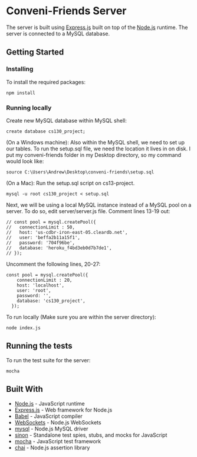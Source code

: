 # Conveni-Friends Server

The server is built using [Express.js](http://expressjs.com/) built on top of the [Node.js](https://nodejs.org/) runtime. The server is connected to a MySQL database.

## Getting Started

### Installing

To install the required packages:

```
npm install
```

### Running locally

Create new MySQL database within MySQL shell:
```
create database cs130_project;
```

(On a Windows machine): Also within the MySQL shell, we need to set up our tables. To run the setup.sql file, we need the location it lives in on disk. I put my conveni-friends folder in my Desktop directory, so my command would look like:

```
source C:\Users\Andrew\Desktop\conveni-friends\setup.sql
```

(On a Mac): Run the setup.sql script on cs13-project.

```
mysql -u root cs130_project < setup.sql
```

Next, we will be using a local MySQL instance instead of a MySQL pool on a server. To do so, edit server/server.js file. Comment lines 13-19 out:
```
// const pool = mysql.createPool({
//   connectionLimit : 50,
//   host: 'us-cdbr-iron-east-05.cleardb.net',
//   user: 'beffa2b11a15f1',
//   password: '704f96be',
//   database: 'heroku_f4bd3eb0d7b7de1',
// });
```
Uncomment the following lines, 20-27:
```
const pool = mysql.createPool({
    connectionLimit : 20,
    host: 'localhost',
    user: 'root',
    password: '',
    database: 'cs130_project',
  });
```

To run locally (Make sure you are within the server directory):

```
node index.js
```

## Running the tests

To run the test suite for the server:

```
mocha
```

## Built With

* [Node.js](https://nodejs.org/) - JavaScript runtime
* [Express.js](http://expressjs.com/) - Web framework for Node.js
* [Babel](https://babeljs.io/) - JavaScript compiler
* [WebSockets](https://github.com/websockets/ws) - Node.js WebSockets
* [mysql](https://github.com/mysqljs/mysql) - Node.js MySQL driver
* [sinon](http://sinonjs.org/) - Standalone test spies, stubs, and mocks for JavaScript
* [mocha](https://mochajs.org/) - JavaScript test framework
* [chai](http://chaijs.com/) - Node.js assertion library
